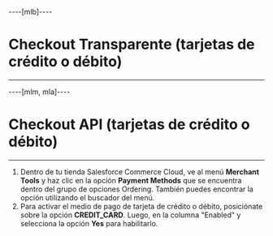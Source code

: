 ----[mlb]----
# Checkout Transparente (tarjetas de crédito o débito)

------------
----[mlm, mla]----
# Checkout API (tarjetas de crédito o débito)

------------

1. Dentro de tu tienda Salesforce Commerce Cloud, ve al menú **Merchant Tools** y haz clic en la opción **Payment Methods** que se encuentra dentro del grupo de opciones Ordering. También puedes encontrar la opción utilizando el buscador del menú.
2. Para activar el medio de pago de tarjeta de crédito o débito, posiciónate sobre la opción **CREDIT_CARD**. Luego, en la columna "Enabled" y selecciona la opción **Yes** para habilitarlo.